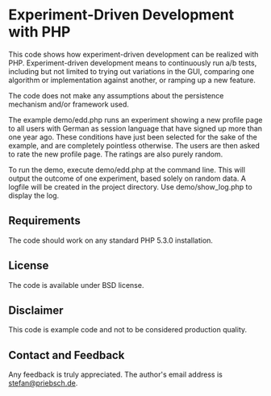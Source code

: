 Experiment-Driven Development with PHP
======================================

This code shows how experiment-driven development can be realized with PHP.
Experiment-driven development means to continuously run a/b tests, including
but not limited to trying out variations in the GUI, comparing one algorithm
or implementation against another, or ramping up a new feature.

The code does not make any assumptions about the persistence mechanism and/or
framework used.

The example demo/edd.php runs an experiment showing a new profile page to all
users with German as session language that have signed up more than one year
ago. These conditions have just been selected for the sake of the example,
and are completely pointless otherwise. The users are then asked to rate the
new profile page. The ratings are also purely random.

To run the demo, execute demo/edd.php at the command line. This will output
the outcome of one experiment, based solely on random data.
A logfile will be created in the project directory. Use demo/show_log.php to
display the log.

Requirements
------------

The code should work on any standard PHP 5.3.0 installation.

License
-------

The code is available under BSD license.

Disclaimer
----------

This code is example code and not to be considered production quality. 

Contact and Feedback
--------------------

Any feedback is truly appreciated. The author's email address is stefan@priebsch.de.
